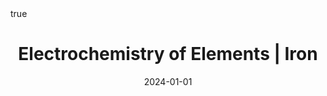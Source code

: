---
id: behanElectrochemistryElementsIron2024
title: Electrochemistry of Elements | Iron
date: '2024-01-01'
authors:
- Behan, James A. and Barrière, Frédéric
doi: 10.1016/B978-0-323-96022-9.00214-0
publication: 'In: *Reference Module in Chemistry, Molecular Sciences and Chemical
  Engineering*'
publication_types:
- '0'
selected: false
tags: []
projects: []
math: true
url: '"https://doi.org/10.1016/B978-0-323-96022-9.00214-0"'
external: true

---